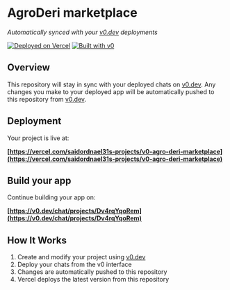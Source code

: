 # AgroDeri marketplace

*Automatically synced with your [v0.dev](https://v0.dev) deployments*

[![Deployed on Vercel](https://img.shields.io/badge/Deployed%20on-Vercel-black?style=for-the-badge&logo=vercel)](https://vercel.com/saidordnael31s-projects/v0-agro-deri-marketplace)
[![Built with v0](https://img.shields.io/badge/Built%20with-v0.dev-black?style=for-the-badge)](https://v0.dev/chat/projects/Dv4rqYqoRem)

## Overview

This repository will stay in sync with your deployed chats on [v0.dev](https://v0.dev).
Any changes you make to your deployed app will be automatically pushed to this repository from [v0.dev](https://v0.dev).

## Deployment

Your project is live at:

**[https://vercel.com/saidordnael31s-projects/v0-agro-deri-marketplace](https://vercel.com/saidordnael31s-projects/v0-agro-deri-marketplace)**

## Build your app

Continue building your app on:

**[https://v0.dev/chat/projects/Dv4rqYqoRem](https://v0.dev/chat/projects/Dv4rqYqoRem)**

## How It Works

1. Create and modify your project using [v0.dev](https://v0.dev)
2. Deploy your chats from the v0 interface
3. Changes are automatically pushed to this repository
4. Vercel deploys the latest version from this repository